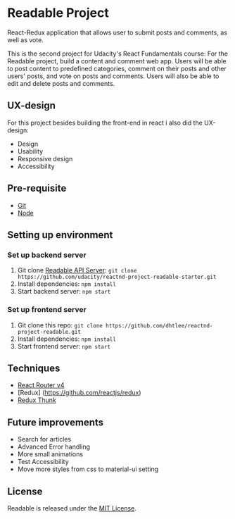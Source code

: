 # Readable Project
React-Redux application that allows user to submit  posts and comments, as well as vote.

This is the second project for Udacity's React Fundamentals course:
For the Readable project, build a content and comment web app. Users will be able to post content to predefined categories, comment on their posts and other users' posts, and vote on posts and comments. Users will also be able to edit and delete posts and comments.

## UX-design
For this project besides building the front-end in react i also did the UX-design:
* Design
* Usability
* Responsive design
* Accessibility

## Pre-requisite
- [Git](https://git-scm.com)
- [Node](https://nodejs.org)

## Setting up environment
### Set up backend server
1. Git clone [Readable API Server](https://github.com/udacity/reactnd-project-readable-starter): `git clone https://github.com/udacity/reactnd-project-readable-starter.git`
1. Install dependencies: `npm install`
1. Start backend server: `npm start`

### Set up frontend server
1. Git clone this repo: `git clone https://github.com/dhtlee/reactnd-project-readable.git`
1. Install dependencies: `npm install`
1. Start frontend server: `npm start`

## Techniques
* [React Router v4](https://github.com/ReactTraining/react-router)
* [Redux] (https://github.com/reactjs/redux)
* [Redux Thunk](https://github.com/gaearon/redux-thunk)

## Future improvements
* Search for articles
* Advanced Error handling
* More small animations
* Test Accessibility
* Move more styles from css to material-ui setting

## License
Readable is released under the [MIT License](https://opensource.org/licenses/MIT).
